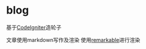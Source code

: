 blog
====

基于[CodeIgniter](http://ellislab.com/codeigniter)造轮子

文章使用markdown写作及渲染
使用[remarkable](https://github.com//jonschlinkert/remarkable)进行渲染

